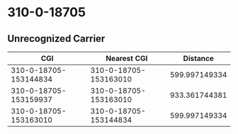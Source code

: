 # 310-0-18705
## Unrecognized Carrier


| CGI | Nearest CGI | Distance |
|-----|-------------|----------|
| 310-0-18705-153144834 | 310-0-18705-153163010 | 599.997149334 |
| 310-0-18705-153159937 | 310-0-18705-153163010 | 933.361744381 |
| 310-0-18705-153163010 | 310-0-18705-153144834 | 599.997149334 |
